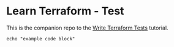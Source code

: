 # Learn Terraform - Test

This is the companion repo to the [Write Terraform Tests](https://developer.hashicorp.com/terraform/language/tests) tutorial.

```
echo "example code block"
```